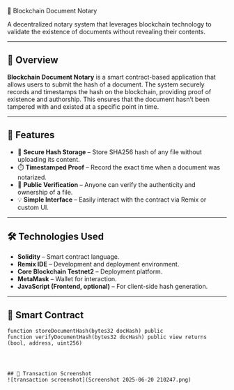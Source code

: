 📜 Blockchain Document Notary

A decentralized notary system that leverages blockchain technology to validate the existence of documents without revealing their contents.

---

## 🧠 Overview

**Blockchain Document Notary** is a smart contract-based application that allows users to submit the hash of a document. The system securely records and timestamps the hash on the blockchain, providing proof of existence and authorship. This ensures that the document hasn’t been tampered with and existed at a specific point in time.

---

## 🚀 Features

- 🔐 **Secure Hash Storage** – Store SHA256 hash of any file without uploading its content.
- ⏱️ **Timestamped Proof** – Record the exact time when a document was notarized.
- 🧾 **Public Verification** – Anyone can verify the authenticity and ownership of a file.
- 💡 **Simple Interface** – Easily interact with the contract via Remix or custom UI.

---

## 🛠️ Technologies Used

- **Solidity** – Smart contract language.
- **Remix IDE** – Development and deployment environment.
- **Core Blockchain Testnet2** – Deployment platform.
- **MetaMask** – Wallet for interaction.
- **JavaScript (Frontend, optional)** – For client-side hash generation.

---

## 📁 Smart Contract

```solidity
function storeDocumentHash(bytes32 docHash) public
function verifyDocumentHash(bytes32 docHash) public view returns (bool, address, uint256)




## 🔗 Transaction Screenshot
![transaction screenshot](Screenshot 2025-06-20 210247.png)

